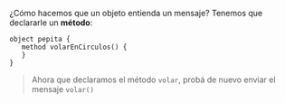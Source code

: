 ¿Cómo hacemos que un objeto entienda un mensaje? Tenemos que declararle un **método**: 

```wollok
object pepita {
   method volarEnCirculos() {
   }
}
```

> Ahora que declaramos el método `volar`, probá de nuevo enviar el mensaje `volar()` 